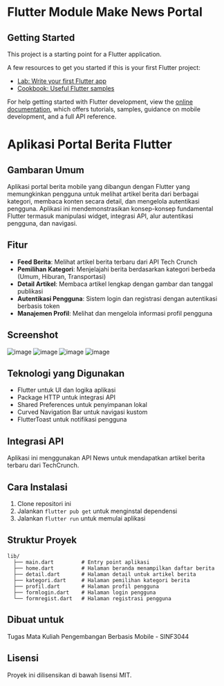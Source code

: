 # Flutter Module Make News Portal

## Getting Started

This project is a starting point for a Flutter application.

A few resources to get you started if this is your first Flutter project:

- [Lab: Write your first Flutter app](https://docs.flutter.dev/get-started/codelab)
- [Cookbook: Useful Flutter samples](https://docs.flutter.dev/cookbook)

For help getting started with Flutter development, view the
[online documentation](https://docs.flutter.dev/), which offers tutorials,
samples, guidance on mobile development, and a full API reference.

# Aplikasi Portal Berita Flutter

## Gambaran Umum
Aplikasi portal berita mobile yang dibangun dengan Flutter yang memungkinkan pengguna untuk melihat artikel berita dari berbagai kategori, membaca konten secara detail, dan mengelola autentikasi pengguna. Aplikasi ini mendemonstrasikan konsep-konsep fundamental Flutter termasuk manipulasi widget, integrasi API, alur autentikasi pengguna, dan navigasi.

## Fitur
- **Feed Berita**: Melihat artikel berita terbaru dari API Tech Crunch
- **Pemilihan Kategori**: Menjelajahi berita berdasarkan kategori berbeda (Umum, Hiburan, Transportasi)
- **Detail Artikel**: Membaca artikel lengkap dengan gambar dan tanggal publikasi
- **Autentikasi Pengguna**: Sistem login dan registrasi dengan autentikasi berbasis token
- **Manajemen Profil**: Melihat dan mengelola informasi profil pengguna

## Screenshot
![image](https://github.com/user-attachments/assets/5a693c4c-d4fa-428f-9e1e-f828c521f819)
![image](https://github.com/user-attachments/assets/d66b4add-8a09-4bff-a388-b84abbb4b809)
![image](https://github.com/user-attachments/assets/86c5f16d-5d10-4df4-bb84-3f65f69f75f5)
![image](https://github.com/user-attachments/assets/08df3b8a-614f-4886-a675-8c2f13a4bbb0)


## Teknologi yang Digunakan
- Flutter untuk UI dan logika aplikasi
- Package HTTP untuk integrasi API
- Shared Preferences untuk penyimpanan lokal
- Curved Navigation Bar untuk navigasi kustom
- FlutterToast untuk notifikasi pengguna

## Integrasi API
Aplikasi ini menggunakan API News untuk mendapatkan artikel berita terbaru dari TechCrunch.

## Cara Instalasi
1. Clone repositori ini
2. Jalankan `flutter pub get` untuk menginstal dependensi
3. Jalankan `flutter run` untuk memulai aplikasi

## Struktur Proyek
```
lib/
  ├── main.dart         # Entry point aplikasi
  ├── home.dart         # Halaman beranda menampilkan daftar berita
  ├── detail.dart       # Halaman detail untuk artikel berita
  ├── kategori.dart     # Halaman pemilihan kategori berita
  ├── profil.dart       # Halaman profil pengguna
  ├── formlogin.dart    # Halaman login pengguna
  └── formregist.dart   # Halaman registrasi pengguna
```

## Dibuat untuk
Tugas Mata Kuliah Pengembangan Berbasis Mobile - SINF3044

## Lisensi
Proyek ini dilisensikan di bawah lisensi MIT.
